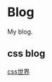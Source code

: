 # Blog
My blog.
## css blog  
[css世界](https://krissarea.gitee.io/blog/#%E5%85%B3%E4%BA%8E%E6%88%91)
